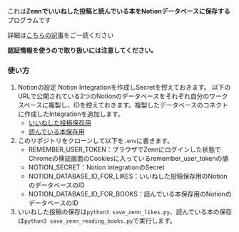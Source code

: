 これは**Zennでいいねした投稿と読んでいる本をNotionデータベースに保存する**プログラムです

詳細は[こちらの記事]()をご一読ください

**認証情報を使うので取り扱いには注意してください。**

### 使い方

1. Notionの設定
   Notion Integrationを作成しSecretを控えておきます。
   以下のURLで公開されている2つのNotionのデータベースをそれぞれ自分のワークスペースに複製し、IDを控えておきます。複製したデータベースのコネクトに作成したIntegrationを追加します。
   - [いいねした投稿保存用](https://zealous-rosehip-7a8.notion.site/8d13f37a21914981840a995f70272d37?v=e498ea5550174a249f0dbae5af86b556&pvs=4)
   - [読んでいる本保存用](https://zealous-rosehip-7a8.notion.site/636574be4b7648349f217a735402b3ba?v=244e9c4d26b64af09889f84b10151689&pvs=4)
2. このリポジトリをクローンして以下を`.env`に書きます。
   - REMEMBER_USER_TOKEN：ブラウザでZennにログインした状態でChromeの検証画面のCookiesに入っているremember_user_tokenの値
   - NOTION_SECRET：Notion integrationのSecret
   - NOTION_DATABASE_ID_FOR_LIKES：いいねした投稿保存用のNotionのデータベースのID
   - NOTION_DATABASE_ID_FOR_BOOKS：読んでいる本保存用のNotionのデータベースのID
3. いいねした投稿の保存は`python3 save_zenn_likes.py`、読んでいる本の保存は`python3 save_zenn_reading_books.py`で実行します。

